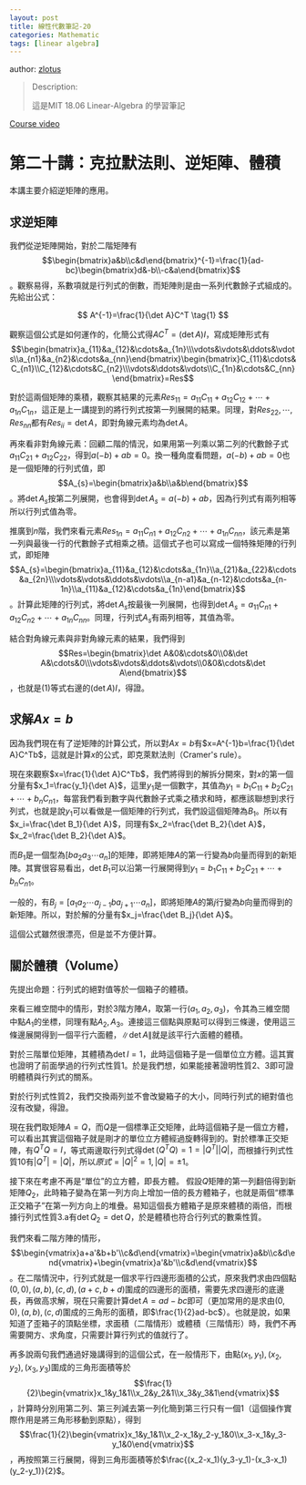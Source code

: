 ```yaml
---
layout: post
title: 線性代數筆記-20
categories: Mathematic
tags: [linear algebra]
---
```


author: [zlotus](https://github.com/zlotus/notes-linear-algebra)

> Description:
>
> 這是MIT 18.06 Linear-Algebra 的學習筆記	

[Course video](https://www.youtube.com/watch?v=QVKj3LADCnA&list=PLE7DDD91010BC51F8&index=21&ab_channel=MITOpenCourseWare)

<!-- more -->

# 第二十講：克拉默法則、逆矩陣、體積

本講主要介紹逆矩陣的應用。

## 求逆矩陣

我們從逆矩陣開始，對於二階矩陣有$$\begin{bmatrix}a&b\\c&d\end{bmatrix}^{-1}=\frac{1}{ad-bc}\begin{bmatrix}d&-b\\-c&a\end{bmatrix}$$。觀察易得，系數項就是行列式的倒數，而矩陣則是由一系列代數餘子式組成的。先給出公式：

$$
A^{-1}=\frac{1}{\det A}C^T
\tag{1}
$$

觀察這個公式是如何運作的，化簡公式得$AC^T=(\det A)I$，寫成矩陣形式有$$\begin{bmatrix}a_{11}&a_{12}&\cdots&a_{1n}\\\vdots&\vdots&\ddots&\vdots\\a_{n1}&a_{n2}&\cdots&a_{nn}\end{bmatrix}\begin{bmatrix}C_{11}&\cdots&C_{n1}\\C_{12}&\cdots&C_{n2}\\\vdots&\ddots&\vdots\\C_{1n}&\cdots&C_{nn}\end{bmatrix}=Res$$

對於這兩個矩陣的乘積，觀察其結果的元素$Res_{11}=a_{11}C_{11}+a_{12}C_{12}+\cdots+a_{1n}C_{1n}$，這正是上一講提到的將行列式按第一列展開的結果。同理，對$Res_{22}, \cdots, Res_{nn}$都有$Res_{ii}=\det A$，即對角線元素均為$\det A$。

再來看非對角線元素：回顧二階的情況，如果用第一列乘以第二列的代數餘子式$a_{11}C_{21}+a_{12}C_{22}$，得到$a(-b)+ab=0$。換一種角度看問題，$a(-b)+ab=0$也是一個矩陣的行列式值，即$$A_{s}=\begin{bmatrix}a&b\\a&b\end{bmatrix}$$。將$\det A_{s}$按第二列展開，也會得到$\det A_{s}=a(-b)+ab$，因為行列式有兩列相等所以行列式值為零。

推廣到$n$階，我們來看元素$Res_{1n}=a_{11}C_{n1}+a_{12}C_{n2}+\cdots+a_{1n}C_{nn}$，該元素是第一列與最後一行的代數餘子式相乘之積。這個式子也可以寫成一個特殊矩陣的行列式，即矩陣$$A_{s}=\begin{bmatrix}a_{11}&a_{12}&\cdots&a_{1n}\\a_{21}&a_{22}&\cdots&a_{2n}\\\vdots&\vdots&\ddots&\vdots\\a_{n-a1}&a_{n-12}&\cdots&a_{n-1n}\\a_{11}&a_{12}&\cdots&a_{1n}\end{bmatrix}$$。計算此矩陣的行列式，將$\det A_{s}$按最後一列展開，也得到$\det A_{s}=a_{11}C_{n1}+a_{12}C_{n2}+\cdots+a_{1n}C_{nn}$。同理，行列式$A_{s}$有兩列相等，其值為零。

結合對角線元素與非對角線元素的結果，我們得到$$Res=\begin{bmatrix}\det A&0&\cdots&0\\0&\det A&\cdots&0\\\vdots&\vdots&\ddots&\vdots\\0&0&\cdots&\det A\end{bmatrix}$$，也就是$(1)$等式右邊的$(\det A)I$，得證。

## 求解$Ax=b$

因為我們現在有了逆矩陣的計算公式，所以對$Ax=b$有$x=A^{-1}b=\frac{1}{\det A}C^Tb$，這就是計算$x$的公式，即克萊默法則（Cramer's rule）。

現在來觀察$x=\frac{1}{\det A}C^Tb$，我們將得到的解拆分開來，對$x$的第一個分量有$x_1=\frac{y_1}{\det A}$，這里$y_1$是一個數字，其值為$y_1=b_1C_{11}+b_2C_{21}+\cdots+b_nC_{n1}$，每當我們看到數字與代數餘子式乘之積求和時，都應該聯想到求行列式，也就是說$y_1$可以看做是一個矩陣的行列式，我們設這個矩陣為$B_1$。所以有$x_i=\frac{\det B_1}{\det A}$，同理有$x_2=\frac{\det B_2}{\det A}$，$x_2=\frac{\det B_2}{\det A}$。

而$B_1$是一個型為$\Bigg[b a_2 a_3 \cdots a_n\Bigg]$的矩陣，即將矩陣$A$的第一行變為$b$向量而得到的新矩陣。其實很容易看出，$\det B_1$可以沿第一行展開得到$y_1=b_1C_{11}+b_2C_{21}+\cdots+b_nC_{n1}$。

一般的，有$B_j=\Bigg[a_1 a_2 \cdots a_{j-1} b a_{j+1} \cdots a_n\Bigg]$，即將矩陣$A$的第$j$行變為$b$向量而得到的新矩陣。所以，對於解的分量有$x_j=\frac{\det B_j}{\det A}$。

這個公式雖然很漂亮，但是並不方便計算。

## 關於體積（Volume）

先提出命題：行列式的絕對值等於一個箱子的體積。

來看三維空間中的情形，對於$3$階方陣$A$，取第一行$(a_1,a_2,a_3)$，令其為三維空間中點$A_1$的坐標，同理有點$A_2, A_3$。連接這三個點與原點可以得到三條邊，使用這三條邊展開得到一個平行六面體，$\left\|\det A\right\|$就是該平行六面體的體積。

對於三階單位矩陣，其體積為$\det I=1$，此時這個箱子是一個單位立方體。這其實也證明了前面學過的行列式性質1。於是我們想，如果能接著證明性質2、3即可證明體積與行列式的關系。

對於行列式性質2，我們交換兩列並不會改變箱子的大小，同時行列式的絕對值也沒有改變，得證。

現在我們取矩陣$A=Q$，而$Q$是一個標準正交矩陣，此時這個箱子是一個立方體，可以看出其實這個箱子就是剛才的單位立方體經過旋轉得到的。對於標準正交矩陣，有$Q^TQ=I$，等式兩邊取行列式得$\det(Q^TQ)=1=\left|Q^T\right|\left|Q\right|$，而根據行列式性質10有$\left|Q^T\right|=\left|Q\right|$，所以$原式=\left|Q\right|^2=1, \left|Q\right|=\pm 1$。

接下來在考慮不再是“單位”的立方體，即長方體。 假設$Q$矩陣的第一列翻倍得到新矩陣$Q_2$，此時箱子變為在第一列方向上增加一倍的長方體箱子，也就是兩個“標準正交箱子”在第一列方向上的堆疊。易知這個長方體箱子是原來體積的兩倍，而根據行列式性質3.a有$\det Q_2=\det Q$，於是體積也符合行列式的數乘性質。

我們來看二階方陣的情形，$$\begin{vmatrix}a+a'&b+b'\\c&d\end{vmatrix}=\begin{vmatrix}a&b\\c&d\end{vmatrix}+\begin{vmatrix}a'&b'\\c&d\end{vmatrix}$$。在二階情況中，行列式就是一個求平行四邊形面積的公式，原來我們求由四個點$(0,0), (a,b), (c,d), (a+c,b+d)$圍成的四邊形的面積，需要先求四邊形的底邊長，再做高求解，現在只需要計算$\det A=ad-bc$即可（更加常用的是求由$(0,0), (a,b), (c,d)$圍成的三角形的面積，即$\frac{1}{2}ad-bc$）。也就是說，如果知道了歪箱子的頂點坐標，求面積（二階情形）或體積（三階情形）時，我們不再需要開方、求角度，只需要計算行列式的值就行了。

再多說兩句我們通過好幾講得到的這個公式，在一般情形下，由點$(x_1,y_1), (x_2,y_2), (x_3,y_3)$圍成的三角形面積等於$$\frac{1}{2}\begin{vmatrix}x_1&y_1&1\\x_2&y_2&1\\x_3&y_3&1\end{vmatrix}$$，計算時分別用第二列、第三列減去第一列化簡到第三行只有一個$1$（這個操作實際作用是將三角形移動到原點），得到$$\frac{1}{2}\begin{vmatrix}x_1&y_1&1\\x_2-x_1&y_2-y_1&0\\x_3-x_1&y_3-y_1&0\end{vmatrix}$$，再按照第三行展開，得到三角形面積等於$\frac{(x_2-x_1)(y_3-y_1)-(x_3-x_1)(y_2-y_1)}{2}$。
